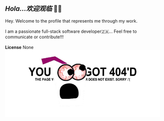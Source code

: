 ***Hola...欢迎观临*** 👋🏻
-----------------------------------

Hey. Welcome to the profile that represents me through my work. 
<br>
<br> 
I am a passionate full-stack software developer🇿🇦... Feel free to communicate or contribute!!!  
<br>
**License**
None
![Alt text](/404.png "You just got 404'd")
